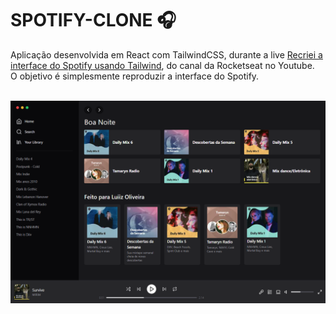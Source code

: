 # SPOTIFY-CLONE 🎧

Aplicação desenvolvida em React com TailwindCSS, durante a live [Recriei a interface do Spotify usando Tailwind](https://www.youtube.com/watch?v=YVI-q3idGiM), do canal da Rocketseat no Youtube.<br/>
O objetivo é simplesmente reproduzir a interface do Spotify.<br/>
<br/>

![](https://github.com/luiizsilverio/spotify-clone/blob/master/src/assets/screenshot.png)
